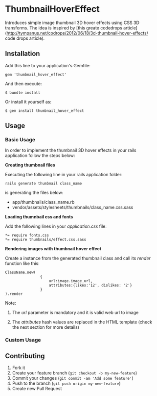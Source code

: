 # ThumbnailHoverEffect

Introduces simple image thumbnail 3D hover effects using CSS 3D transforms. The idea is inspired by [this greate codedrops article] (http://tympanus.net/codrops/2012/06/18/3d-thumbnail-hover-effects/ code drops article).


## Installation

Add this line to your application's Gemfile:

    gem 'thumbnail_hover_effect'

And then execute:

    $ bundle install

Or install it yourself as:

    $ gem install thumbnail_hover_effect

## Usage

### Basic Usage

In order to implement the thumbnail 3D hover effects in your rails application follow the steps below:

__Creating thumbnail files__ 

Executing the following line in your rails application folder:

    rails generate thumbnail class_name

is generating the files below:
    
   * app/thumbnails/class_name.rb
   * vendor/assets/stylesheets/thumbnails/class_name.css.sass

__Loading thumnbail css and fonts__

Add the following lines in your *application.css* file:

    *= require fonts.css
    *= require thumbnails/effect.css.sass
 
__Rendering images with thumbnail hover effect__

Create a instance from the generated thumbnail class and call its *render* function like this:

    ClassName.new(
                    {
                        url:image.image_url,
                        attributes:{likes:'12', dislikes: '2'}
                    }
    ).render

Note: 

1.  The *url* parameter is mandatory and it is valid web url to image
 
2.  The *attributes* hash values are replaced in the HTML template (check the next section for more details)
 
### Custom Usage



## Contributing

1. Fork it
2. Create your feature branch (`git checkout -b my-new-feature`)
3. Commit your changes (`git commit -am 'Add some feature'`)
4. Push to the branch (`git push origin my-new-feature`)
5. Create new Pull Request
